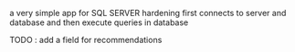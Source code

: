 a very simple app for SQL SERVER hardening 
first connects to server and database and then execute queries in database 

TODO : add a field for recommendations 



